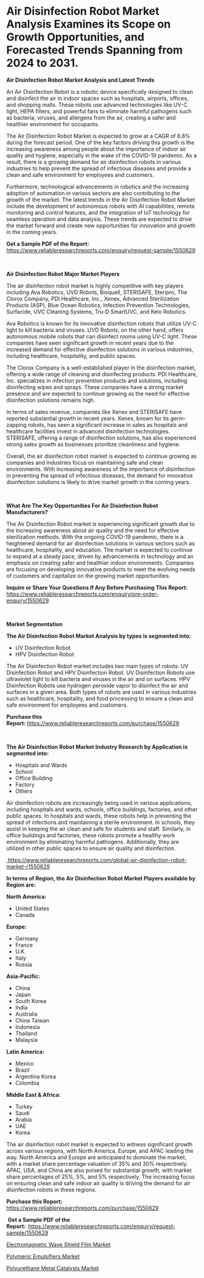 <p><h1>Air Disinfection Robot Market Analysis Examines its Scope on Growth Opportunities, and Forecasted Trends Spanning from 2024 to 2031.</h1></p><p><strong>Air Disinfection Robot Market Analysis and Latest Trends</strong></p>
<p><p>An Air Disinfection Robot is a robotic device specifically designed to clean and disinfect the air in indoor spaces such as hospitals, airports, offices, and shopping malls. These robots use advanced technologies like UV-C light, HEPA filters, and powerful fans to eliminate harmful pathogens such as bacteria, viruses, and allergens from the air, creating a safer and healthier environment for occupants.</p><p>The Air Disinfection Robot Market is expected to grow at a CAGR of 6.8% during the forecast period. One of the key factors driving this growth is the increasing awareness among people about the importance of indoor air quality and hygiene, especially in the wake of the COVID-19 pandemic. As a result, there is a growing demand for air disinfection robots in various industries to help prevent the spread of infectious diseases and provide a clean and safe environment for employees and customers.</p><p>Furthermore, technological advancements in robotics and the increasing adoption of automation in various sectors are also contributing to the growth of the market. The latest trends in the Air Disinfection Robot Market include the development of autonomous robots with AI capabilities, remote monitoring and control features, and the integration of IoT technology for seamless operation and data analysis. These trends are expected to drive the market forward and create new opportunities for innovation and growth in the coming years.</p></p>
<p><strong>Get a Sample PDF of the Report:&nbsp;</strong> <a href="https://www.reliableresearchreports.com/enquiry/request-sample/1550629">https://www.reliableresearchreports.com/enquiry/request-sample/1550629</a></p>
<p>&nbsp;</p>
<p><strong>Air Disinfection Robot Major Market Players</strong></p>
<p><p>The air disinfection robot market is highly competitive with key players including Ava Robotics, UVD Robots, Bioquell, STERISAFE, Steripro, The Clorox Company, PDI Healthcare, Inc., Xenex, Advanced Sterilization Products (ASP), Blue Ocean Robotics, Infection Prevention Technologies, Surfacide, UVC Cleaning Systems, Tru-D SmartUVC, and Kelo Robotics.</p><p>Ava Robotics is known for its innovative disinfection robots that utilize UV-C light to kill bacteria and viruses. UVD Robots, on the other hand, offers autonomous mobile robots that can disinfect rooms using UV-C light. These companies have seen significant growth in recent years due to the increased demand for effective disinfection solutions in various industries, including healthcare, hospitality, and public spaces.</p><p>The Clorox Company is a well-established player in the disinfection market, offering a wide range of cleaning and disinfecting products. PDI Healthcare, Inc. specializes in infection prevention products and solutions, including disinfecting wipes and sprays. These companies have a strong market presence and are expected to continue growing as the need for effective disinfection solutions remains high.</p><p>In terms of sales revenue, companies like Xenex and STERISAFE have reported substantial growth in recent years. Xenex, known for its germ-zapping robots, has seen a significant increase in sales as hospitals and healthcare facilities invest in advanced disinfection technologies. STERISAFE, offering a range of disinfection solutions, has also experienced strong sales growth as businesses prioritize cleanliness and hygiene.</p><p>Overall, the air disinfection robot market is expected to continue growing as companies and industries focus on maintaining safe and clean environments. With increasing awareness of the importance of disinfection in preventing the spread of infectious diseases, the demand for innovative disinfection solutions is likely to drive market growth in the coming years.</p></p>
<p>&nbsp;</p>
<p><strong>What Are The Key Opportunities For Air Disinfection Robot Manufacturers?</strong></p>
<p><p>The Air Disinfection Robot market is experiencing significant growth due to the increasing awareness about air quality and the need for effective sterilization methods. With the ongoing COVID-19 pandemic, there is a heightened demand for air disinfection solutions in various sectors such as healthcare, hospitality, and education. The market is expected to continue to expand at a steady pace, driven by advancements in technology and an emphasis on creating safer and healthier indoor environments. Companies are focusing on developing innovative products to meet the evolving needs of customers and capitalize on the growing market opportunities.</p></p>
<p><strong>Inquire or Share Your Questions If Any Before Purchasing This Report:</strong> <a href="https://www.reliableresearchreports.com/enquiry/pre-order-enquiry/1550629">https://www.reliableresearchreports.com/enquiry/pre-order-enquiry/1550629</a></p>
<p>&nbsp;</p>
<p><strong>Market Segmentation</strong></p>
<p><strong>The Air Disinfection Robot Market Analysis by types is segmented into:</strong></p>
<p><ul><li>UV Disinfection Robot</li><li>HPV Disinfection Robot</li></ul></p>
<p><p>The Air Disinfection Robot market includes two main types of robots: UV Disinfection Robot and HPV Disinfection Robot. UV Disinfection Robots use ultraviolet light to kill bacteria and viruses in the air and on surfaces. HPV Disinfection Robots use hydrogen peroxide vapor to disinfect the air and surfaces in a given area. Both types of robots are used in various industries such as healthcare, hospitality, and food processing to ensure a clean and safe environment for employees and customers.</p></p>
<p><strong>Purchase this Report:&nbsp;</strong><a href="https://www.reliableresearchreports.com/purchase/1550629">https://www.reliableresearchreports.com/purchase/1550629</a></p>
<p>&nbsp;</p>
<p><strong>The Air Disinfection Robot Market Industry Research by Application is segmented into:</strong></p>
<p><ul><li>Hospitals and Wards</li><li>School</li><li>Office Building</li><li>Factory</li><li>Others</li></ul></p>
<p><p>Air disinfection robots are increasingly being used in various applications, including hospitals and wards, schools, office buildings, factories, and other public spaces. In hospitals and wards, these robots help in preventing the spread of infections and maintaining a sterile environment. In schools, they assist in keeping the air clean and safe for students and staff. Similarly, in office buildings and factories, these robots promote a healthy work environment by eliminating harmful pathogens. Additionally, they are utilized in other public spaces to ensure air quality and disinfection.</p></p>
<p><a href="https://www.reliableresearchreports.com/global-air-disinfection-robot-market-r1550629">&nbsp;https://www.reliableresearchreports.com/global-air-disinfection-robot-market-r1550629</a></p>
<p><strong>In terms of Region, the Air Disinfection Robot Market Players available by Region are:</strong></p>
<p>
    <p> <strong> North America: </strong>
        <ul>
            <li>United States</li>
            <li>Canada</li>
        </ul>
        </p> 
    <p> <strong> Europe: </strong>
        <ul>
            <li>Germany</li>
            <li>France</li>
            <li>U.K.</li>
            <li>Italy</li>
            <li>Russia</li>
        </ul>
        </p> 
    <p> <strong> Asia-Pacific: </strong>
        <ul>
            <li>China</li>
            <li>Japan</li>
            <li>South Korea</li>
            <li>India</li>
            <li>Australia</li>
            <li>China Taiwan</li>
            <li>Indonesia</li>
            <li>Thailand</li>
            <li>Malaysia</li>
        </ul>
        </p> 
    <p> <strong> Latin America: </strong>
        <ul>
            <li>Mexico</li>
            <li>Brazil</li>
            <li>Argentina Korea</li>
            <li>Colombia</li>
        </ul>
        </p> 
    <p> <strong> Middle East & Africa: </strong>
        <ul>
            <li>Turkey</li>
            <li>Saudi</li>
            <li>Arabia</li>
            <li>UAE</li>
            <li>Korea</li>
        </ul>
    </p>
    </p>
<p><p>The air disinfection robot market is expected to witness significant growth across various regions, with North America, Europe, and APAC leading the way. North America and Europe are anticipated to dominate the market, with a market share percentage valuation of 35% and 30% respectively. APAC, USA, and China are also poised for substantial growth, with market share percentages of 25%, 5%, and 5% respectively. The increasing focus on ensuring clean and safe indoor air quality is driving the demand for air disinfection robots in these regions.</p></p>
<p><strong>Purchase this Report: </strong><a href="https://www.reliableresearchreports.com/purchase/1550629">https://www.reliableresearchreports.com/purchase/1550629</a></p>
<p>&nbsp;<strong>Get a Sample PDF of the Report:&nbsp;&nbsp;</strong><a href="https://www.reliableresearchreports.com/enquiry/request-sample/1550629">https://www.reliableresearchreports.com/enquiry/request-sample/1550629</a></p>
<p><strong></strong></p>
<p><p><a href="https://www.linkedin.com/pulse/electromagnetic-wave-shield-film-market-provides-detailed-wblbe?trackingId=3gyZco%2BU3tG0g3I8a%2Fe2Aw%3D%3D">Electromagnetic Wave Shield Film Market</a></p><p><a href="https://www.linkedin.com/pulse/polymeric-emulsifiers-market-provides-comprehensive-analysis-by30e?trackingId=w63SRMxW%2BrjQytbuju0g%2BQ%3D%3D">Polymeric Emulsifiers Market</a></p><p><a href="https://www.linkedin.com/pulse/polyurethane-metal-catalysts-market-size-2024-2031-global-rsaje?trackingId=GNiDs%2BtJCTXShnzGiZVMIw%3D%3D">Polyurethane Metal Catalysts Market</a></p></p>